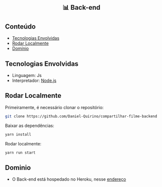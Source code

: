 <h2 align="center">📊 Back-end </h2>

## Conteúdo
- [Tecnologias Envolvidas](#tecnologia-envolvida)
- [Rodar Localmente](#arquitetura)
- [Domínio](#dominio)

## Tecnologias Envolvidas
- Linguagem: Js
- Interpretador: [Node.js](https://nodejs.org/en/)

## Rodar Localmente

Primeiramente, é necessário clonar o repositório:
```bash
git clone https://github.com/Daniel-Quirino/compartilhar-filme-backend
```

Baixar as dependências:
```bash
yarn install
```


Rodar localmente:
```bash
yarn run start
```

## Dominio
- O Back-end está hospedado no Heroku, nesse [endereço](https://compartilhar-filmes.herokuapp.com/)
